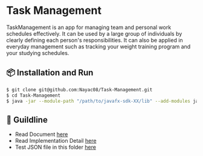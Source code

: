 # Task Management

TaskManagement is an app for managing team and personal work schedules effectively. It can be used by a large group of individuals by clearly defining each person's responsibilities. It can also be applied in everyday management such as tracking your weight training program and your studying schedules.

## 📦 Installation and Run

```bash
$ git clone git@github.com:Nayac08/Task-Management.git
$ cd Task-Management
$ java -jar --module-path "/path/to/javafx-sdk-XX/lib" --add-modules javafx.controls,javafx.fxml,javafx.graphics,javafx.media Task_Management.jar
```

## 🔨 Guildline
- Read Document [here](https://github.com/Nayac08/Task-Management/blob/main/Task%20Management%20Document.pdf)
- Read Implementation Detail [here](https://github.com/Nayac08/Task-Management/blob/main/Implementation%20Detail.pdf)
- Test JSON file in this folder [here](https://github.com/Nayac08/Task-Management/tree/main/testFile)
